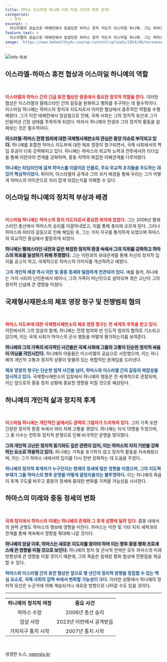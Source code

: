 ```yaml
---
title: 하마스 이스마일 하니예 이란 피살 사건의 배후 공개!
categories:
  - 정치
excerpt: >
  이스라엘의 공습으로 테헤란에서 암살당한 하마스 정치 지도자 이스마일 하니예. 그는 하마스 외교의 중심이자 최근 휴전 협상에서 핵심 인물로 활동했으며, 국제형사재판소의 전쟁범죄 혐의로 체포 영장도 청구된 인물이다. 하니예의 죽음은 중동 정세에 커다란 파장을 일으킬 전망이다.
feature_text: >
  이스라엘의 공습으로 테헤란에서 암살당한 하마스 정치 지도자 이스마일 하니예. 그는 하마스 외교의 중심이자 최근 휴전 협상에서 핵심 인물로 활동했으며, 국제형사재판소의 전쟁범죄 혐의로 체포 영장도 청구된 인물이다. 하니예의 죽음은 중동 정세에 커다란 파장을 일으킬 전망이다.
image: 'https://www.behealthy4u.com/wp-content/uploads/2024/06/koreanews.jpg'
---
```


<p><img src="https://www.behealthy4u.com/wp-content/uploads/2024/06/koreanews.jpg" alt="info 속보" /></p>

<h2 data-ke-size="size26">이스라엘-하마스 휴전 협상과 이스마일 하니예의 역할</h2>

<p data-ke-size="size16">&nbsp;</p>

<p><b><span style="color: #ee2323;">이스라엘과 하마스 간의 긴급 휴전 협상은 중동에서 중요한 정치적 역할을 한다.</span></b> 이러한 협상은 이스라엘과 팔레스타인 간의 갈등을 완화하고 평화를 추구하는 데 필수적이다. 이스마일 하니예는 하마스의 정치국 지도자로서 이러한 협상에서 중추적인 역할을 수행해왔다. 그가 이란 테헤란에서 암살됨으로 인해, 국제 사회는 그의 정치적 유산과 그가 만들어낸 긴장 상태를 주목하게 되었다. 따라서 하니예의 전생과 그의 정치적 활동을 살펴보는 것은 필수적이다. </p>

<p><b><span style="background-color: #21538527;">이스라엘-하마스 전쟁 범죄에 대한 국제형사재판소의 관심은 중앙 이슈로 부각되고 있다.</span></b> 하니예를 포함한 하마스 지도부에 대한 체포 영장이 청구되면서, 국제 사회에서의 책임 추궁이 더욱 강력해지고 있다. 하니예는 하마스의 외교적 노력과 전투에서의 리더십을 통해 이란과의 연계를 강화하며, 중동 지역의 복잡한 이해관계를 다루어왔다.</p>

<p><b><span style="color: #1a5490;">하니예는 타임라인에 걸쳐 하마스를 이끌어온 인물로, 주요 외교적 조치들을 주도하는 데 있어 핵심적이었다.</span></b> 뒤이어, 이스라엘의 공격과 그의 과거 배경을 통해 우리는 그가 어떻게 하마스의 아이콘으로 자리 잡게 되었는지를 이해할 수 있다.</p>

<h2 data-ke-size="size26">이스마일 하니예의 정치적 부상과 배경</h2>

<p data-ke-size="size16">&nbsp;</p>

<p><b><span style="color: #ee2323;">이스마일 하니예는 하마스의 정치 지도자로서 중요한 위치에 있었다.</span></b> 그는 2006년 팔레스타인 총선에서 하마스의 승리를 이끌어내었고, 이를 통해 총리에 오르게 된다. 그러나 하마스와 파타의 갈등으로 인해 해임된 후, 그는 가자 지구를 통치하게 되었으며 하마스의 외교적인 중심에서 활동하게 되었다. </p>

<p><b><span style="background-color: #21538527;">하니예는 펠레스타인 내전과 같은 복잡한 정치적 환경 속에서 그의 지위를 강화하고 하마스의 목표를 달성하기 위해 투쟁했다.</span></b> 그는 이란과의 유대관계를 통해 자신의 정치적 입지를 공고히 하고, 국제적으로 하마스의 이미지를 개선하려고 애썼다.</p>

<p><b><span style="color: #1a5490;">그의 개인적 배경 역시 이란 및 중동 정세와 밀접하게 연관되어 있다.</span></b> 예를 들어, 하니예는 가자 시티의 난민촌에서 태어나, 그의 가족이 피난민으로 살아오며 겪은 고난이 그의 정치적 신념에 큰 영향을 미쳤다.</p>

<h2 data-ke-size="size26">국제형사재판소의 체포 영장 청구 및 전쟁범죄 혐의</h2>

<p data-ke-size="size16">&nbsp;</p>

<p><b><span style="color: #ee2323;">하마스 지도부에 대한 국제형사재판소의 체포 영장 청구는 전 세계의 주목을 받고 있다.</span></b> 이란에서의 그의 암살과 함께, 하니예는 전쟁 범죄와 반 인도적 범죄의 혐의로 기소되고 있으며, 이는 국제 사회가 하마스의 군사 행동을 어떻게 평가하는지를 보여준다. </p>

<p><b><span style="background-color: #21538527;">하니예와 그의 가족의 비극적인 사건들은 국제 사회에 그들의 고통이 단순한 정치적 싸움이 아님을 각인시킨다.</span></b> 하니예의 아들들은 이스라엘의 공습으로 사망했으며, 이는 하니예의 개인적 고통과 정치적 상황이 맞물려 있는 복합적인 문제임을 드러낸다. </p>

<p><b><span style="color: #1a5490;">체포 영장의 청구는 단순한 법적 사건을 넘어, 하마스와 이스라엘 간의 갈등의 복잡성을 암시하고 있다.</span></b> 국제형사재판소의 입장에서 하니예의 행동은 전 세계적으로 관찰되며, 이는 앞으로의 중동 정치 상황에 중요한 영향을 미칠 것으로 예상된다.</p>

<h2 data-ke-size="size26">하니예의 개인적 삶과 정치적 후계</h2>

<p data-ke-size="size16">&nbsp;</p>

<p><b><span style="color: #ee2323;">이스마일 하니예는 개인적인 삶에서도 권력의 그림자가 드리워져 있다.</span></b> 그의 가족 또한 긴장된 정치적 환경 속에서 여러 차례 고통을 겪었다. 하니예는 자식 13명을 두었으며, 그 중 다수는 전투와 정치적 분쟁으로 인해 비극적인 운명을 맞이했다.</p>

<p><b><span style="background-color: #21538527;">그의 개인적 고난은 정치적 동기와도 깊은 관련이 있어, 이는 하마스의 지지 기반을 강화하는 요소로 작용하고 있다.</span></b> 하니예는 가족을 포기하지 않고 정치적 활동을 지속해왔으며, 이는 그가 하마스 내에서의 입지를 다시 한번 강화하는 데 도움을 주었다. </p>

<p><b><span style="color: #1a5490;">하니예의 정치적 후계자가 누구인지는 현재의 정세에 많은 영향을 미쳤으며, 그의 지도력 부재가 그들 하마스의 향후 운명을 어떻게 결정지을지는 불투명하다.</span></b> 이는 하니예의 죽음이 후계 구도를 바꾸고 중동의 정세에 중대한 변화를 가져올 가능성을 시사한다.</p>

<h2 data-ke-size="size26">하마스의 미래와 중동 정세의 변화</h2>

<p data-ke-size="size16">&nbsp;</p>

<p><b><span style="color: #ee2323;">국제 정치에서 하마스의 미래는 하니예의 존재와 그 후계 성향에 달려 있다.</span></b> 중동 내에서의 권력 균형도 하마스의 행보에 영향을 미친다. 하마스는 이란 및 기타 지지 세력과의 관계를 통해 계속해서 영향을 확대해 나갈 것이다. </p>

<p><b><span style="background-color: #21538527;">하니예의 암살 이후, 하마스는 새로운 지도자를 찾아야 하며 이는 향후 중동 평화 프로세스에 큰 영향을 미칠 것으로 보인다.</span></b> 하니예의 정치 및 군사적 전략은 모두 하마스의 미래 방향성에 큰 영향을 미칠 것이기 때문에, 그의 죽음은 침체된 평화 협상에 전환점을 제공할 수 있다. </p>

<p><b><span style="color: #1a5490;">하마스와 이스라엘 간의 휴전 협상은 앞으로 몇 년간의 정치적 방향을 정립할 수 있는 핵심 요소로, 국제 사회의 압력 속에서 변화할 가능성이 크다.</span></b> 이러한 상황에서 하니예의 정치적 유산은 누군가에 의해 계승되거나 새로운 방향으로 나아갈 수도 있을 것이다.</p>

<hr>

<table>
    <tr>
        <td style="text-align: center; height: 17px;"><b>하니예의 정치적 여정</b></td>
        <td style="text-align: center; height: 17px;"><b>중요 사건</b></td>
    </tr>
    <tr>
        <td style="text-align: center; height: 17px;">하마스 수장</td>
        <td style="text-align: center; height: 17px;">2006년 총선 승리</td>
    </tr>
    <tr>
        <td style="text-align: center; height: 17px;">암살 사망</td>
        <td style="text-align: center; height: 17px;">2023년 이란에서 공격받음</td>
    </tr>
    <tr>
        <td style="text-align: center; height: 17px;">가자지구 통치 시작</td>
        <td style="text-align: center; height: 17px;">2007년 통치 시작</td>
    </tr>
</table>

<p data-ke-size="size16">&nbsp;</p>
생생한 뉴스, <a href="https://opensis.kr" rel="dofollow">opensis.kr</a>


